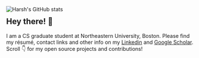 <img alt="Harsh's GitHub stats" align="left" src="https://github-readme-stats.vercel.app/api?username=harshag24&show_icons=true&theme=radical&hide=issues"/>

## Hey there! :wave:

I am a CS graduate student at Northeastern University, Boston. Please find my résumé, contact links and other info on my [Linkedin](https://www.linkedin.com/in/harshagrawal24/) and [Google Scholar](https://scholar.google.com/citations?user=OjDoN7kAAAAJ&hl=en). Scroll :point_down: for my open source projects and contributions!
